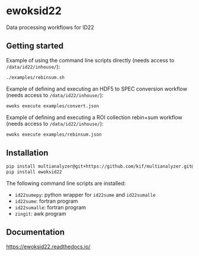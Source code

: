 # ewoksid22

Data processing workflows for ID22

## Getting started

Example of using the command line scripts directly (needs access to `/data/id22/inhouse/`):

```bash
./examples/rebinsum.sh
```

Example of defining and executing an HDF5 to SPEC conversion workflow (needs access to `/data/id22/inhouse/`):

```bash
ewoks execute examples/convert.json
```

Example of defining and executing a ROI collection rebin+sum workflow (needs access to `/data/id22/inhouse/`):

```bash
ewoks execute examples/rebinsum.json
```

## Installation

```bash
pip install multianalyzer@git+https://github.com/kif/multianalyzer.git@main
pip install ewoksid22
```

The following command line scripts are installed:

* `id22sumepy`: python wrapper for `id22sume` and `id22sumalle`
* `id22sume`: fortran program
* `id22sumalle`: fortran program
* `zingit`: awk program

## Documentation

https://ewoksid22.readthedocs.io/
